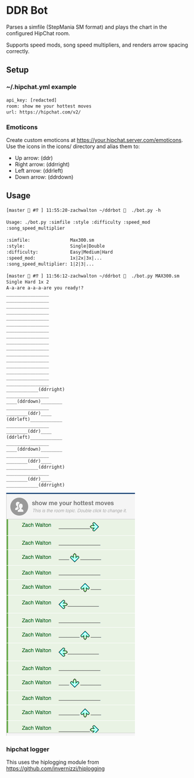 # DDR Bot

Parses a simfile (StepMania SM format) and plays the chart in the configured HipChat room.

Supports speed mods, song speed multipliers, and renders arrow spacing correctly.

## Setup

### ~/.hipchat.yml example

```
api_key: [redacted]
room: show me your hottest moves
url: https://hipchat.com/v2/
```

### Emoticons

Create custom emoticons at https://your.hipchat.server.com/emoticons.  Use the icons in the icons/ directory and alias them to:

* Up arrow: (ddr)
* Right arrow: (ddrright)
* Left arrow: (ddrleft)
* Down arrow: (ddrdown)

## Usage

```
[master 🚽 #⁉️ ] 11:55:20-zachwalton ~/ddrbot 💫  ./bot.py -h

Usage: ./bot.py :simfile :style :difficulty :speed_mod :song_speed_multiplier

:simfile:               Max300.sm
:style:                 Single|Double
:difficulty:            Easy|Medium|Hard
:speed_mod:             1x|2x|3x|...
:song_speed_multiplier: 1|2|3|...

[master 🚽 #⁉️ ] 11:56:12-zachwalton ~/ddrbot 💫  ./bot.py MAX300.sm Single Hard 1x 2
A-a-are a-a-a-are you ready!?
________________
________________
________________
________________
________________
________________
________________
________________
________________
________________
________________
________________
________________
________________
________________
________________
____________(ddrright)
________________
____(ddrdown)________
________________
________(ddr)____
(ddrleft)____________
________________
________(ddr)____
(ddrleft)____________
________________
____(ddrdown)________
________________
________(ddr)____
____________(ddrright)
________________
________(ddr)____
____________(ddrright)
```

![Max 300](hottest_moves.png?raw=true)

### hipchat logger

This uses the hiplogging module from https://github.com/invernizzi/hiplogging
